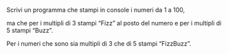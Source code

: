 Scrivi un programma che stampi in console i numeri da 1 a 100, 



ma che per i multipli di 3 stampi “Fizz” al posto del numero e per i multipli di 5 stampi “Buzz”.




 Per i numeri che sono sia multipli di 3 che di 5 stampi “FizzBuzz”.